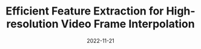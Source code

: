 ---
title: "Efficient Feature Extraction for High-resolution Video Frame Interpolation"
collection: publications
permalink: /publication/2022-vfi-fldr
date: 2022-11-21
venue: "BMVC"
authors: "M. Nottebaum, S. Roth, S. Schaub-Meyer"
uri: 
project: 
bibtex:
arxiv:
openpdf: https://bmvc2022.mpi-inf.mpg.de/0825.pdf
supp: https://bmvc2022.mpi-inf.mpg.de/0825_supp.zip
teaser: images/2022_fldr_vfi.png
videoresults: https://youtu.be/C4lgU6XXhbw
videotalk: https://youtu.be/wIKlm_lwf3U
poster: https://bmvc2022.mpi-inf.mpg.de/0825_poster.pdf
code: https://github.com/visinf/fldr-vfi
---